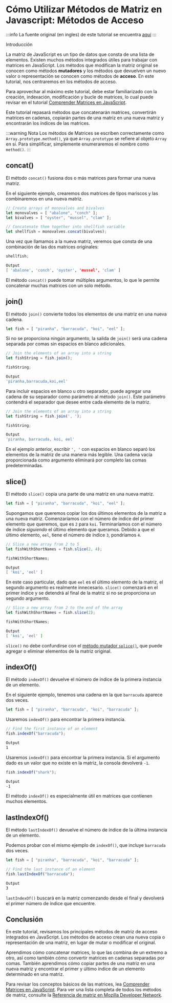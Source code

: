 # Cómo Utilizar Métodos de Matriz en Javascript: Métodos de Acceso

:::info
La fuente original (en ingles) de este tutorial se encuentra [aquí](https://www.digitalocean.com/community/tutorials/how-to-use-array-methods-in-javascript-accessor-methods)
:::

Introducción

La matriz de JavaScript es un tipo de datos que consta de una lista de elementos. Existen muchos métodos integrados útiles para trabajar con matrices en JavaScript. Los métodos que modifican la matriz original se conocen como métodos **mutadores** y los métodos que devuelven un nuevo valor o representación se conocen como métodos de **acceso**. En este tutorial, nos centraremos en los métodos de acceso.

Para aprovechar al máximo este tutorial, debe estar familiarizado con la creación, indexación, modificación y bucle de matrices, lo cual puede revisar en el tutorial [Comprender Matrices en JavaScript](./understanding-arrays-in-javascript.html).

Este tutorial repasará métodos que concatenarán matrices, convertirán matrices en cadenas, copiarán partes de una matriz en una nueva matriz y encontrarán los índices de las matrices.

:::warning Nota
Los métodos de Matrices se escriben correctamente como `Array.prototype.method()`, ya que `Array.prototype` se refiere al objeto `Array` en sí. Para simplificar, simplemente enumeraremos el nombre como `method()`.
:::

## concat()

El método `concat()` fusiona dos o más matrices para formar una nueva matriz.

En el siguiente ejemplo, crearemos dos matrices de tipos mariscos y las combinaremos en una nueva matriz.


```js
// Create arrays of monovalves and bivalves
let monovalves = [ "abalone", "conch" ];
let bivalves = [ "oyster", "mussel", "clam" ];

// Concatenate them together into shellfish variable
let shellfish = monovalves.concat(bivalves);
```

Una vez que llamamos a la nueva matriz, veremos que consta de una combinación de las dos matrices originales:


```js
shellfish;
```

```sh
Output
[ 'abalone', 'conch', 'oyster', 'mussel', 'clam' ]
```

El método `concat()` puede tomar múltiples argumentos, lo que le permite concatenar muchas matrices con un solo método.

## join()

El método `join()` convierte todos los elementos de una matriz en una nueva cadena.


```js
let fish = [ "piranha", "barracuda", "koi", "eel" ];
```


Si no se proporciona ningún argumento, la salida de `join()` será una cadena separada por comas sin espacios en blanco adicionales.


```js
// Join the elements of an array into a string
let fishString = fish.join();

fishString;
```

```sh
Output
'piranha,barracuda,koi,eel'
```


Para incluir espacios en blanco u otro separador, puede agregar una cadena de su separador como parámetro al método `join()`. Este parámetro contendrá el separador que desee entre cada elemento de la matriz.


```js
// Join the elements of an array into a string
let fishString = fish.join(', ');

fishString;
```

```sh
Output
'piranha, barracuda, koi, eel'
```

En el ejemplo anterior, escribir `', '` con espacios en blanco separó los elementos de la matriz de una manera más legible. Una cadena vacía proporcionada como argumento eliminará por completo las comas predeterminadas.


## slice()

El método `slice()` copia una parte de una matriz en una nueva matriz.


```js
let fish = [ "piranha", "barracuda", "koi", "eel" ];
```

Supongamos que queremos copiar los dos últimos elementos de la matriz a una nueva matriz. Comenzaríamos con el número de índice del primer elemento que queremos, que es `2` para `koi`. Terminaríamos con el número de índice _siguiendo_ el último elemento que queramos. Debido a que el último elemento, `eel`, tiene el número de índice `3`, pondríamos `4`.


```js
// Slice a new array from 2 to 5
let fishWithShortNames = fish.slice(2, 4);

fishWithShortNames;
```

```sh
Output
[ 'koi', 'eel' ]
```


En este caso particular, dado que `eel` es el último elemento de la matriz, el segundo argumento es realmente innecesario. `slice()` comenzará en el primer índice y se detendrá al final de la matriz si no se proporciona un segundo argumento.


```js
// Slice a new array from 2 to the end of the array
let fishWithShortNames = fish.slice(2);

fishWithShortNames;
```

```sh
Output
[ 'koi', 'eel' ]
```

`slice()` no debe confundirse con el [método mutador `splice()`](./how-to-use-array-methods-in-javascript-mutator-methods.html#splice), que puede agregar o eliminar elementos de la matriz original.

## indexOf()

El método `indexOf()` devuelve el número de índice de la primera instancia de un elemento.

En el siguiente ejemplo, tenemos una cadena en la que `barracuda` aparece dos veces.


```js
let fish = [ "piranha", "barracuda", "koi", "barracuda" ];
```

Usaremos `indexOf()` para encontrar la primera instancia.


```js
// Find the first instance of an element
fish.indexOf("barracuda");
```

```sh
Output
1
```

Usaremos `indexOf()` para encontrar la primera instancia. Si el argumento dado es un valor que no existe en la matriz, la consola devolverá `-1`.


```js
fish.indexOf("shark");
```

```sh
Output
-1
```

El método `indexOf()` es especialmente útil en matrices que contienen muchos elementos.


## lastIndexOf()

El método `lastIndexOf()` devuelve el número de índice de la última instancia de un elemento.


Podemos probar con el mismo ejemplo de `indexOf()`, que incluye `barracuda` dos veces.


```js
let fish = [ "piranha", "barracuda", "koi", "barracuda" ];

// Find the last instance of an element
fish.lastIndexOf("barracuda");
```

```sh
Output
3
```


`lastIndexOf()` buscará en la matriz comenzando desde el final y devolverá el primer número de índice que encuentre.


## Conclusión

En este tutorial, revisamos los principales métodos de matriz de acceso integrados en JavaScript. Los métodos de acceso crean una nueva copia o representación de una matriz, en lugar de mutar o modificar el original.

Aprendimos cómo concatenar matrices, lo que las combina de un extremo a otro, así como también cómo convertir matrices en cadenas separadas por comas. También aprendimos cómo copiar partes de una matriz en una nueva matriz y encontrar el primer y último índice de un elemento determinado en una matriz.

Para revisar los conceptos básicos de las matrices, lea [Comprender Matrices en JavaScript](./understanding-arrays-in-javascript.html). Para ver una lista completa de todos los métodos de matriz, consulte la [Referencia de matriz en Mozilla Developer Network](https://developer.mozilla.org/en-US/docs/Web/JavaScript/Reference/Global_Objects/Array).
